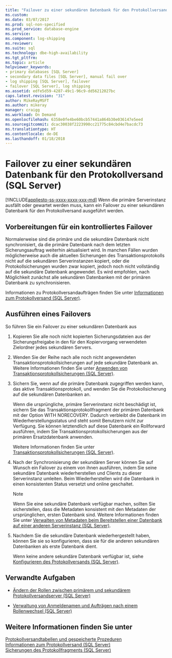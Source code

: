 ```yaml
---
title: "Failover zu einer sekundären Datenbank für den Protokollversand (SQL Server) | Microsoft-Dokumentation"
ms.custom: 
ms.date: 03/07/2017
ms.prod: sql-non-specified
ms.prod_service: database-engine
ms.service: 
ms.component: log-shipping
ms.reviewer: 
ms.suite: sql
ms.technology: dbe-high-availability
ms.tgt_pltfrm: 
ms.topic: article
helpviewer_keywords:
- primary databases [SQL Server]
- secondary data files [SQL Server], manual fail over
- log shipping [SQL Server], failover
- failover [SQL Server], log shipping
ms.assetid: edfe5d59-4287-49c1-96c9-dd56212027bc
caps.latest.revision: "31"
author: MikeRayMSFT
ms.author: mikeray
manager: craigg
ms.workload: On Demand
ms.openlocfilehash: 6358e0fe4be60bcb57441a864b30e036147e5eed
ms.sourcegitcommit: dcac30038f2223990cc21775c84cbd4e7bacdc73
ms.translationtype: HT
ms.contentlocale: de-DE
ms.lasthandoff: 01/18/2018
---
```

# <a name="fail-over-to-a-log-shipping-secondary-sql-server"></a>Failover zu einer sekundären Datenbank für den Protokollversand (SQL Server)
[!INCLUDE[appliesto-ss-xxxx-xxxx-xxx-md](../../includes/appliesto-ss-xxxx-xxxx-xxx-md.md)] Wenn die primäre Serverinstanz ausfällt oder gewartet werden muss, kann ein Failover zu einer sekundären Datenbank für den Protokollversand ausgeführt werden.  
  
## <a name="preparing-for-a-controlled-failover"></a>Vorbereitungen für ein kontrolliertes Failover  
 Normalerweise sind die primäre und die sekundäre Datenbank nicht synchronisiert, da die primäre Datenbank nach dem letzten Sicherungsauftrag weiterhin aktualisiert wird. In manchen Fällen wurden möglicherweise auch die aktuellen Sicherungen des Transaktionsprotokolls nicht auf die sekundären Serverinstanzen kopiert, oder die Protokollsicherungen wurden zwar kopiert, jedoch noch nicht vollständig auf die sekundäre Datenbank angewendet. Es wird empfohlen, nach Möglichkeit zunächst alle sekundären Datenbanken mit der primären Datenbank zu synchronisieren.  
  
 Informationen zu Protokollversandaufträgen finden Sie unter [Informationen zum Protokollversand &#40;SQL Server&#41;](../../database-engine/log-shipping/about-log-shipping-sql-server.md).  
  
## <a name="failing-over"></a>Ausführen eines Failovers  
 So führen Sie ein Failover zu einer sekundären Datenbank aus  
  
1.  Kopieren Sie alle noch nicht kopierten Sicherungsdateien aus der Sicherungsfreigabe in den für den Kopiervorgang verwendeten Zielordner jedes sekundären Servers.  
  
2.  Wenden Sie der Reihe nach alle noch nicht angewendeten Transaktionsprotokollsicherungen auf jede sekundäre Datenbank an. Weitere Informationen finden Sie unter [Anwenden von Transaktionsprotokollsicherungen &#40;SQL Server&#41;](../../relational-databases/backup-restore/apply-transaction-log-backups-sql-server.md).  
  
3.  Sichern Sie, wenn auf die primäre Datenbank zugegriffen werden kann, das aktive Transaktionsprotokoll, und wenden Sie die Protokollsicherung auf die sekundären Datenbanken an.  
  
     Wenn die ursprüngliche, primäre Serverinstanz nicht beschädigt ist, sichern Sie das Transaktionsprotokollfragment der primären Datenbank mit der Option WITH NORECOVERY. Dadurch verbleibt die Datenbank im Wiederherstellungsstatus und steht somit Benutzern nicht zur Verfügung. Sie können letztendlich auf diese Datenbank ein Rollforward ausführen, indem Sie Transaktionsprotokollsicherungen aus der primären Ersatzdatenbank anwenden.  
  
     Weitere Informationen finden Sie unter [Transaktionsprotokollsicherungen &#40;SQL Server&#41;](../../relational-databases/backup-restore/transaction-log-backups-sql-server.md).  
  
4.  Nach der Synchronisierung der sekundären Server können Sie auf Wunsch ein Failover zu einem von ihnen ausführen, indem Sie seine sekundäre Datenbank wiederherstellen und Clients zu dieser Serverinstanz umleiten. Beim Wiederherstellen wird die Datenbank in einen konsistenten Status versetzt und online geschaltet.  
  
    > [!NOTE]  
    >  Wenn Sie eine sekundäre Datenbank verfügbar machen, sollten Sie sicherstellen, dass die Metadaten konsistent mit den Metadaten der ursprünglichen, ersten Datenbank sind. Weitere Informationen finden Sie unter [Verwalten von Metadaten beim Bereitstellen einer Datenbank auf einer anderen Serverinstanz &#40;SQL Server&#41;](../../relational-databases/databases/manage-metadata-when-making-a-database-available-on-another-server.md).  
  
5.  Nachdem Sie die sekundäre Datenbank wiederhergestellt haben, können Sie sie so konfigurieren, dass sie für die anderen sekundären Datenbanken als erste Datenbank dient.  
  
     Wenn keine andere sekundäre Datenbank verfügbar ist, siehe [Konfigurieren des Protokollversands &#40;SQL Server&#41;](../../database-engine/log-shipping/configure-log-shipping-sql-server.md).  
  
##  <a name="RelatedTasks"></a> Verwandte Aufgaben  
  
-   [Ändern der Rollen zwischen primärem und sekundärem Protokollversandserver &#40;SQL Server&#41;](../../database-engine/log-shipping/change-roles-between-primary-and-secondary-log-shipping-servers-sql-server.md)  
  
-   [Verwaltung von Anmeldenamen und Aufträgen nach einem Rollenwechsel &#40;SQL Server&#41;](../../sql-server/failover-clusters/management-of-logins-and-jobs-after-role-switching-sql-server.md)  
  
## <a name="see-also"></a>Weitere Informationen finden Sie unter  
 [Protokollversandtabellen und gespeicherte Prozeduren](../../database-engine/log-shipping/log-shipping-tables-and-stored-procedures.md)   
 [Informationen zum Protokollversand &#40;SQL Server&#41;](../../database-engine/log-shipping/about-log-shipping-sql-server.md)   
 [Sicherungen des Protokollfragments &#40;SQL Server&#41;](../../relational-databases/backup-restore/tail-log-backups-sql-server.md)  
  
  
